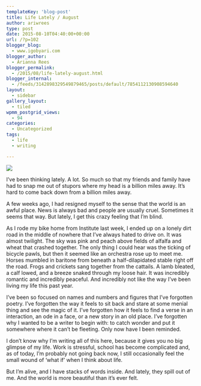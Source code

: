 ```yaml
---
templateKey: 'blog-post'
title: Life Lately / August
author: ariwrees
type: post
date: 2015-08-10T04:40:00+00:00
url: /?p=102
blogger_blog:
  - www.igobyari.com
blogger_author:
  - Arianna Rees
blogger_permalink:
  - /2015/08/life-lately-august.html
blogger_internal:
  - /feeds/3142898329549879465/posts/default/7854112130908594640
layout:
  - sidebar
gallery_layout:
  - tiled
wpmm_postgrid_views:
  - 94
categories:
  - Uncategorized
tags:
  - life
  - writing

---
```

[![](http://www.igobyari.com/wp-content/uploads/2015/08/purpose2Bof2Blife.jpg)](http://www.igobyari.com/wp-content/uploads/2015/08/purpose2Bof2Blife-1.jpg)

I’ve been thinking lately. A lot. So much so that my friends and family have had to snap me out of stupors where my head is a billion miles away. It’s hard to come back down from a billion miles away.

A few weeks ago, I had resigned myself to the sense that the world is an awful place. News is always bad and people are usually cruel. Sometimes it seems that way. But lately, I get this crazy feeling that I’m blind.

As I rode my bike home from Institute last week, I ended up on a lonely dirt road in the middle of nowhere that I’ve always hated to drive on. It was almost twilight. The sky was pink and peach above fields of alfalfa and wheat that crashed together. The only thing I could hear was the ticking of bicycle pawls, but then it seemed like an orchestra rose up to meet me. Horses mumbled in baritone from beneath a half-dilapidated stable right off the road. Frogs and crickets sang together from the cattails. A lamb bleated, a calf lowed, and a breeze snaked through my loose hair. It was incredibly romantic and incredibly peaceful. And incredibly not like the way I’ve been living my life this past year.

I’ve been so focused on names and numbers and figures that I’ve forgotten poetry. I’ve forgotten the way it feels to sit back and stare at some menial thing and see the magic of it. I’ve forgotten how it feels to find a verse in an interaction, an ode in a face, or a new story in an old place. I’ve forgotten why I wanted to be a writer to begin with: to catch wonder and put it somewhere where it can’t be fleeting. Only now have I been reminded.

I don’t know why I’m writing all of this here, because it gives you no big glimpse of my life. Work is stressful, school has become complicated and, as of today, I’m probably not going back now, I still occasionally feel the small wound of ‘what if’ when I think about life.

But I’m alive, and I have stacks of words inside. And lately, they spill out of me. And the world is more beautiful than it’s ever felt.